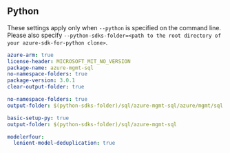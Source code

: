 ## Python

These settings apply only when `--python` is specified on the command line.
Please also specify `--python-sdks-folder=<path to the root directory of your azure-sdk-for-python clone>`.

``` yaml $(track2)
azure-arm: true
license-header: MICROSOFT_MIT_NO_VERSION
package-name: azure-mgmt-sql
no-namespace-folders: true
package-version: 3.0.1
clear-output-folder: true
```

``` yaml $(python-mode) == 'update' && $(track2)
no-namespace-folders: true
output-folder: $(python-sdks-folder)/sql/azure-mgmt-sql/azure/mgmt/sql
```

``` yaml $(python-mode) == 'create' && $(track2)
basic-setup-py: true
output-folder: $(python-sdks-folder)/sql/azure-mgmt-sql
```

``` yaml $(python) && $(track2)
modelerfour:
  lenient-model-deduplication: true
```
